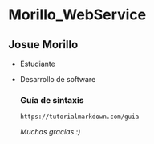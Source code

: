 # Morillo_WebService
## Josue Morillo

* Estudiante
* Desarrollo de software

  ### Guía de sintaxis
  ```
  https://tutorialmarkdown.com/guia
  ```
  *Muchas gracias :)*

